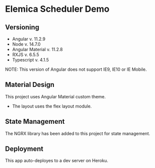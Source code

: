 # Elemica Scheduler Demo

## Versioning

- Angular v. 11.2.9
- Node v. 14.7.0
- Angular Material v. 11.2.8
- RXJS v. 6.5.5
- Typescript v. 4.1.5

NOTE: This version of Angular does not support IE9, IE10 or IE Mobile.

## Material Design

This project uses Angular Material custom theme.

- The layout uses the flex layout module.

## State Management

The NGRX library has been added to this project for state management.

## Deployment

This app auto-deployes to a dev server on Heroku.
